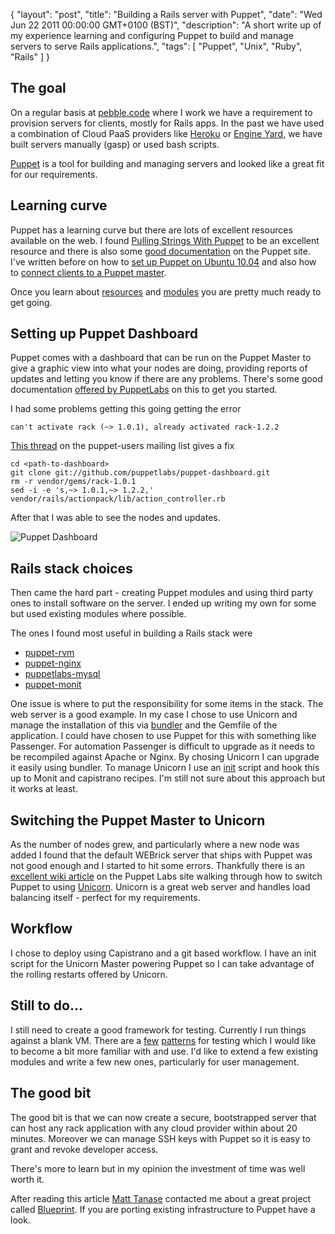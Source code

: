 {
  "layout": "post",
  "title": "Building a Rails server with Puppet",
  "date": "Wed Jun 22 2011 00:00:00 GMT+0100 (BST)",
  "description": "A short write up of my experience learning and configuring Puppet to build and manage servers to serve Rails applications.",
  "tags": [
    "Puppet",
    "Unix",
    "Ruby",
    "Rails"
  ]
}

## The goal

On a regular basis at [pebble.code][21] where I work we have a requirement to provision servers for clients, mostly for Rails apps. In the past we have used a combination of Cloud PaaS providers like [Heroku][22] or [Engine Yard][23], we have built servers manually (gasp) or used bash scripts. 

[Puppet][20] is a tool for building and managing servers and looked like a great fit for our requirements. 

## Learning curve

Puppet has a learning curve but there are lots of excellent resources available on the web. I found [Pulling Strings With Puppet][1] to be an excellent resource and there is also some [good documentation][2] on the Puppet site. I've written before on how to [set up Puppet on Ubuntu 10.04][3] and also how to [connect clients to a Puppet master][4]. 

Once you learn about [resources][13] and [modules][14] you are pretty much ready to get going.

## Setting up Puppet Dashboard

Puppet comes with a dashboard that can be run on the Puppet Master to give a graphic view into what your nodes are doing, providing reports of updates and letting you know if there are any problems. There's some good documentation [offered by PuppetLabs][18] on this to get you started.

I had some problems getting this going getting the error 

    can't activate rack (~> 1.0.1), already activated rack-1.2.2

[This thread][15] on the puppet-users mailing list gives a fix

    cd <path-to-dashboard> 
    git clone git://github.com/puppetlabs/puppet-dashboard.git 
    rm -r vendor/gems/rack-1.0.1 
    sed -i -e 's,~> 1.0.1,~> 1.2.2,' vendor/rails/actionpack/lib/action_controller.rb 

After that I was able to see the nodes and updates.

![Puppet Dashboard][19]

## Rails stack choices

Then came the hard part - creating Puppet modules and using third party ones to install software on the server. I ended up writing my own for some but used existing modules where possible. 

The ones I found most useful in building a Rails stack were

* [puppet-rvm][7]
* [puppet-nginx][8]
* [puppetlabs-mysql][9]
* [puppet-monit][10]

One issue is where to put the responsibility for some items in the stack. The web server is a good example. In my case I chose to use Unicorn and manage the installation of this via [bundler][11] and the Gemfile of the application.  I could have chosen to use Puppet for this with something like Passenger. For automation Passenger is difficult to upgrade as it needs to be recompiled against Apache or Nginx. By chosing Unicorn I can upgrade it easily using bundler. To manage Unicorn I use an [init][12] script and hook this up to Monit and capistrano recipes. I'm still not sure about this approach but it works at least. 

## Switching the Puppet Master to Unicorn

As the number of nodes grew, and particularly where a new node was added I found that the default WEBrick server that ships with Puppet was not good enough and I started to hit some errors. Thankfully there is an [excellent wiki article][5] on the Puppet Labs site walking through how to switch Puppet to using [Unicorn][6]. Unicorn is a great web server and handles load balancing itself - perfect for my requirements.

## Workflow

I chose to deploy using Capistrano and a git based workflow. I have an init script for the Unicorn Master powering Puppet so I can take advantage of the rolling restarts offered by Unicorn. 

## Still to do...

I still need to create a good framework for testing. Currently I run things against a blank VM. There are a [few][17] [patterns][16] for testing which I would like to become a bit more familiar with and use. I'd like to extend a few existing modules and write a few new ones, particularly for user management. 

## The good bit

The good bit is that we can now create a secure, bootstrapped server that can host any rack application with any cloud provider within about 20 minutes. Moreover we can manage SSH keys with Puppet so it is easy to grant and revoke developer access. 

There's more to learn but in my opinion the investment of time was well worth it.

After reading this article [Matt Tanase][25] contacted me about a great project called [Blueprint][24]. If you are porting existing infrastructure to Puppet have a look.

[1]: http://www.amazon.com/Pulling-Strings-Puppet-Automated-Administration/dp/1590599780
[2]: http://docs.puppetlabs.com/
[3]: http://shapeshed.com/setting-up-puppet-on-ubuntu-10-04/
[4]: http://shapeshed.com/connecting-clients-to-a-puppet-master/
[5]: http://projects.puppetlabs.com/projects/1/wiki/Using_Unicorn
[6]: http://unicorn.bogomips.org/
[7]: https://github.com/blt04/puppet-rvm
[8]: https://github.com/jfryman/puppet-nginx
[9]: https://github.com/puppetlabs/puppetlabs-mysql
[10]: https://github.com/deck/puppet-monit
[11]: http://gembundler.com/
[12]: https://gist.github.com/750379
[13]: http://docs.puppetlabs.com/learning/ral.html
[14]: http://docs.puppetlabs.com/learning/modules1.html
[15]: http://groups.google.com/group/puppet-users/browse_thread/thread/1cd0d79a33ff9c0e
[16]: http://docs.puppetlabs.com/guides/tests_smoke.html
[17]: http://projects.puppetlabs.com/projects/1/wiki/Branch_Testing
[18]: http://docs.puppetlabs.com/guides/installing_dashboard.html
[19]: http://shapeshed.com/images/articles/puppet_dashboard.jpg
[20]: http://puppetlabs.com/
[21]: http://pebblecode.com/
[22]: http://www.heroku.com/
[23]: http://www.engineyard.com/
[24]: https://github.com/devstructure/blueprint
[25]: http://howradical.com/
